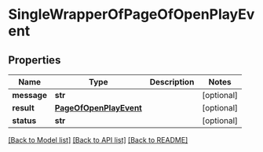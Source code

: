 # SingleWrapperOfPageOfOpenPlayEvent

## Properties
Name | Type | Description | Notes
------------ | ------------- | ------------- | -------------
**message** | **str** |  | [optional] 
**result** | [**PageOfOpenPlayEvent**](PageOfOpenPlayEvent.md) |  | [optional] 
**status** | **str** |  | [optional] 

[[Back to Model list]](../README.md#documentation-for-models) [[Back to API list]](../README.md#documentation-for-api-endpoints) [[Back to README]](../README.md)

